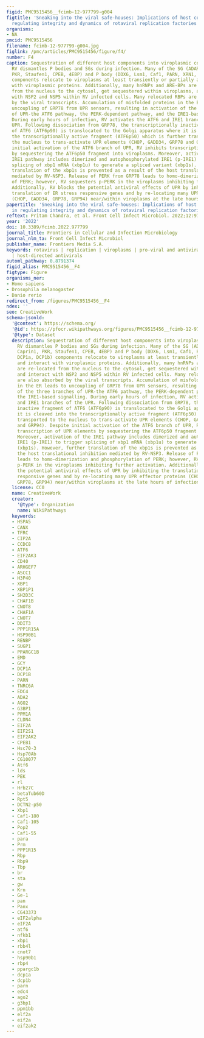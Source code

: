 ```yaml
---
figid: PMC9515456__fcimb-12-977799-g004
figtitle: 'Sneaking into the viral safe-houses: Implications of host components in
  regulating integrity and dynamics of rotaviral replication factories'
organisms:
- NA
pmcid: PMC9515456
filename: fcimb-12-977799-g004.jpg
figlink: /pmc/articles/PMC9515456/figure/f4/
number: F4
caption: Sequestration of different host components into viroplasmic condensates.
  RV dismantles P bodies and SGs during infection. Many of the SG (ADAR1, eIF2α, Caprin1,
  PKR, Staufen1, CPEB, 4EBP) and P body (DDX6, Lsm1, Caf1, PARN, XRN1, DCP1a, DCP1b)
  components relocate to viroplasms at least transiently or partially and interact
  with viroplasmic proteins. Additionally, many hnRNPs and ARE-BPs are re-located
  from the nucleus to the cytosol, get sequestered within viroplasms, and interact
  with NSP2 and NSP5 within RV infected cells. Many relocated RBPs are also absorbed
  by the viral transcripts. Accumulation of misfolded proteins in the ER leads to
  uncoupling of GRP78 from UPR sensors, resulting in activation of the three branches
  of UPR-the ATF6 pathway, the PERK-dependent pathway, and the IRE1-based signalling.
  During early hours of infection, RV activates the ATF6 and IRE1 branches of the
  UPR. Following dissociation from GRP78, the transcriptionally inactive fragment
  of ATF6 (ATF6p90) is translocated to the Golgi apparatus where it is cleaved into
  the transcriptionally active fragment (ATF6p50) which is further transported to
  the nucleus to trans-activate UPR elements (CHOP, GADD34, GRP78 and GRP94). Despite
  initial activation of the ATF6 branch of UPR, RV inhibits transcription of UPR elements
  by sequestering the ATF6p50 fragment into viroplasms. Moreover, activation of the
  IRE1 pathway includes dimerized and autophosphorylated IRE1 (p-IRE1) to trigger
  splicing of xbp1 mRNA (xbp1u) to generate a spliced variant (xbp1s). However, further
  translation of the xbp1s is prevented as a result of the host translational inhibition
  mediated by RV-NSP3. Release of PERK from GRP78 leads to homo-dimerization and phosphorylation
  of PERK; however, RV sequesters p-PERK in the viroplasms inhibiting further activation.
  Additionally, RV blocks the potential antiviral effects of UPR by inhibiting the
  translation of ER stress responsive genes and by re-locating many UPR effector proteins
  (CHOP, GADD34, GRP78, GRP94) near/within viroplasms at the late hours of infection.
papertitle: 'Sneaking into the viral safe-houses: Implications of host components
  in regulating integrity and dynamics of rotaviral replication factories.'
reftext: Pritam Chandra, et al. Front Cell Infect Microbiol. 2022;12:977799.
year: '2022'
doi: 10.3389/fcimb.2022.977799
journal_title: Frontiers in Cellular and Infection Microbiology
journal_nlm_ta: Front Cell Infect Microbiol
publisher_name: Frontiers Media S.A.
keywords: rotavirus | replication | viroplasms | pro-viral and antiviral host determinants
  | host-directed antivirals
automl_pathway: 0.8791374
figid_alias: PMC9515456__F4
figtype: Figure
organisms_ner:
- Homo sapiens
- Drosophila melanogaster
- Danio rerio
redirect_from: /figures/PMC9515456__F4
ndex: ''
seo: CreativeWork
schema-jsonld:
  '@context': https://schema.org/
  '@id': https://pfocr.wikipathways.org/figures/PMC9515456__fcimb-12-977799-g004.html
  '@type': Dataset
  description: Sequestration of different host components into viroplasmic condensates.
    RV dismantles P bodies and SGs during infection. Many of the SG (ADAR1, eIF2α,
    Caprin1, PKR, Staufen1, CPEB, 4EBP) and P body (DDX6, Lsm1, Caf1, PARN, XRN1,
    DCP1a, DCP1b) components relocate to viroplasms at least transiently or partially
    and interact with viroplasmic proteins. Additionally, many hnRNPs and ARE-BPs
    are re-located from the nucleus to the cytosol, get sequestered within viroplasms,
    and interact with NSP2 and NSP5 within RV infected cells. Many relocated RBPs
    are also absorbed by the viral transcripts. Accumulation of misfolded proteins
    in the ER leads to uncoupling of GRP78 from UPR sensors, resulting in activation
    of the three branches of UPR-the ATF6 pathway, the PERK-dependent pathway, and
    the IRE1-based signalling. During early hours of infection, RV activates the ATF6
    and IRE1 branches of the UPR. Following dissociation from GRP78, the transcriptionally
    inactive fragment of ATF6 (ATF6p90) is translocated to the Golgi apparatus where
    it is cleaved into the transcriptionally active fragment (ATF6p50) which is further
    transported to the nucleus to trans-activate UPR elements (CHOP, GADD34, GRP78
    and GRP94). Despite initial activation of the ATF6 branch of UPR, RV inhibits
    transcription of UPR elements by sequestering the ATF6p50 fragment into viroplasms.
    Moreover, activation of the IRE1 pathway includes dimerized and autophosphorylated
    IRE1 (p-IRE1) to trigger splicing of xbp1 mRNA (xbp1u) to generate a spliced variant
    (xbp1s). However, further translation of the xbp1s is prevented as a result of
    the host translational inhibition mediated by RV-NSP3. Release of PERK from GRP78
    leads to homo-dimerization and phosphorylation of PERK; however, RV sequesters
    p-PERK in the viroplasms inhibiting further activation. Additionally, RV blocks
    the potential antiviral effects of UPR by inhibiting the translation of ER stress
    responsive genes and by re-locating many UPR effector proteins (CHOP, GADD34,
    GRP78, GRP94) near/within viroplasms at the late hours of infection.
  license: CC0
  name: CreativeWork
  creator:
    '@type': Organization
    name: WikiPathways
  keywords:
  - HSPA5
  - CANX
  - TFRC
  - CIP2A
  - CCDC8
  - ATF6
  - EIF2AK3
  - CD40
  - ARHGEF7
  - ASCC1
  - H3P40
  - XBP1
  - XBP1P1
  - SH2D3C
  - CHAF1B
  - CNOT8
  - CHAF1A
  - CNOT7
  - DDIT3
  - PPP1R15A
  - HSP90B1
  - RENBP
  - SUGP1
  - PPARGC1B
  - EMD
  - GCY
  - DCP1A
  - DCP1B
  - PARN
  - TNRC6A
  - EDC4
  - ADA2
  - AGO2
  - G3BP1
  - PPM1A
  - CLDN4
  - EIF2A
  - EIF2S1
  - EIF2AK2
  - CPEB1
  - Hsc70-3
  - Hsp70Ab
  - CG10077
  - Atf6
  - lds
  - PEK
  - rl
  - Hrb27C
  - betaTub60D
  - Rpt5
  - DCTN2-p50
  - Xbp1
  - Caf1-180
  - Caf1-105
  - Pop2
  - Caf1-55
  - para
  - Prm
  - PPP1R15
  - Rbp
  - Rbp9
  - Tbp
  - br
  - sta
  - gw
  - Krn
  - Ge-1
  - pan
  - Panx
  - CG43373
  - eIF2alpha
  - eIF2A
  - atf6
  - nfkb1
  - xbp1
  - rbb4l
  - cnot7
  - hsp90b1
  - rbp4
  - ppargc1b
  - dcp1a
  - dcp1b
  - parn
  - edc4
  - ago2
  - g3bp1
  - ppm1bb
  - elf2a
  - eif2a
  - eif2ak2
---
```

